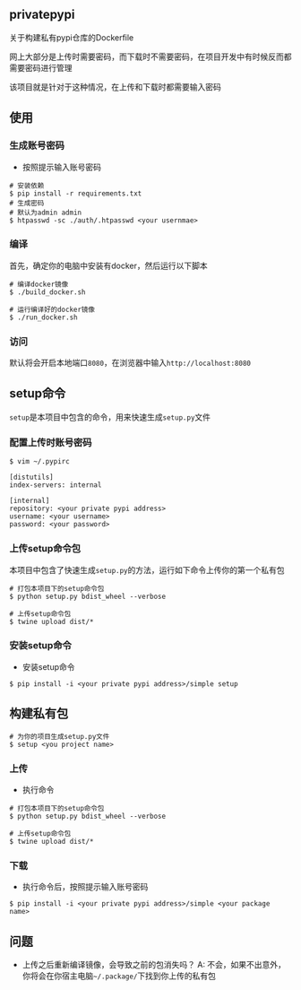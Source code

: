 ## privatepypi

关于构建私有pypi仓库的Dockerfile

网上大部分是上传时需要密码，而下载时不需要密码，在项目开发中有时候反而都需要密码进行管理

该项目就是针对于这种情况，在上传和下载时都需要输入密码

## 使用
### 生成账号密码

- 按照提示输入账号密码
```shell script
# 安装依赖
$ pip install -r requirements.txt
# 生成密码
# 默认为admin admin
$ htpasswd -sc ./auth/.htpasswd <your usernmae>
```

### 编译

首先，确定你的电脑中安装有docker，然后运行以下脚本
```shell script
# 编译docker镜像
$ ./build_docker.sh

# 运行编译好的docker镜像
$ ./run_docker.sh
```

### 访问
默认将会开启本地端口`8080`，在浏览器中输入`http://localhost:8080`


## setup命令
`setup`是本项目中包含的命令，用来快速生成`setup.py`文件

### 配置上传时账号密码
```shell script
$ vim ~/.pypirc

[distutils]
index-servers: internal

[internal]
repository: <your private pypi address>
username: <your username>
password: <your password>
```

### 上传setup命令包
本项目中包含了快速生成`setup.py`的方法，运行如下命令上传你的第一个私有包
```shell script
# 打包本项目下的setup命令包
$ python setup.py bdist_wheel --verbose

# 上传setup命令包
$ twine upload dist/*
```


### 安装setup命令

- 安装setup命令
```shell script
$ pip install -i <your private pypi address>/simple setup
```

## 构建私有包
```shell script
# 为你的项目生成setup.py文件
$ setup <you project name>
```

### 上传

- 执行命令
```shell script
# 打包本项目下的setup命令包
$ python setup.py bdist_wheel --verbose

# 上传setup命令包
$ twine upload dist/*
```

### 下载

- 执行命令后，按照提示输入账号密码
```shell script
$ pip install -i <your private pypi address>/simple <your package name>
```

## 问题

- 上传之后重新编译镜像，会导致之前的包消失吗？
A: 不会，如果不出意外，你将会在你宿主电脑`~/.package/`下找到你上传的私有包
